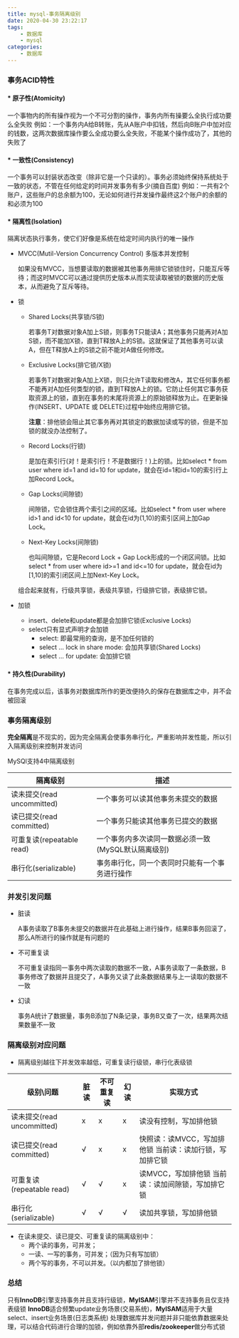 ```yaml
---
title: mysql-事务隔离级别
date: 2020-04-30 23:22:17
tags:
    - 数据库
    - mysql
categories:
    - 数据库
---
```

### 事务ACID特性

#### * 原子性(Atomicity)
一个事物内的所有操作视为一个不可分割的操作，事务内所有操要么全执行成功要么全失败
例如：一个事务内A给B转账，先从A账户中扣钱，然后向B账户中加对应的钱数，这两次数据库操作要么全成功要么全失败，不能某个操作成功了，其他的失败了
#### * 一致性(Consistency)
一个事务可以封装状态改变（除非它是一个只读的）。事务必须始终保持系统处于一致的状态，不管在任何给定的时间并发事务有多少(摘自百度)
例如：一共有2个账户，这些账户的总余额为100，无论如何进行并发操作最终这2个账户的余额的和必须为100
#### * 隔离性(Isolation)
隔离状态执行事务，使它们好像是系统在给定时间内执行的唯一操作

* MVCC(Mutil-Version Concurrency Control) 多版本并发控制

    如果没有MVCC，当想要读取的数据被其他事务用排它锁锁住时，只能互斥等待；而这时MVCC可以通过提供历史版本从而实现读取被锁的数据的历史版本，从而避免了互斥等待。
* 锁
    * Shared Locks(共享锁/S锁)
    
        若事务T对数据对象A加上S锁，则事务T只能读A；其他事务只能再对A加S锁，而不能加X锁，直到T释放A上的S锁。这就保证了其他事务可以读A，但在T释放A上的S锁之前不能对A做任何修改。
    
    * Exclusive Locks(排它锁/X锁)
    
        若事务T对数据对象A加上X锁，则只允许T读取和修改A，其它任何事务都不能再对A加任何类型的锁，直到T释放A上的锁。它防止任何其它事务获取资源上的锁，直到在事务的末尾将资源上的原始锁释放为止。在更新操作(INSERT、UPDATE 或 DELETE)过程中始终应用排它锁。
        
        **注意**：排他锁会阻止其它事务再对其锁定的数据加读或写的锁，但是不加锁的就没办法控制了。
    
    * Record Locks(行锁)
    
        是加在索引行(对！是索引行！不是数据行！)上的锁。比如select * from user where id=1 and id=10 for update，就会在id=1和id=10的索引行上加Record Lock。
        
    * Gap Locks(间隙锁)
        
        间隙锁，它会锁住两个索引之间的区域。比如select * from user where id>1 and id<10 for update，就会在id为(1,10)的索引区间上加Gap Lock。
        
    * Next-Key Locks(间隙锁)
        
        也叫间隙锁，它是Record Lock + Gap Lock形成的一个闭区间锁。比如select * from user where id>=1 and id<=10 for update，就会在id为[1,10]的索引闭区间上加Next-Key Lock。
        
    组合起来就有，行级共享锁，表级共享锁，行级排它锁，表级排它锁。

* 加锁
    * insert、delete和update都是会加排它锁(Exclusive Locks)
    * select只有显式声明才会加锁
        * select: 即最常用的查询，是不加任何锁的
        * select ... lock in share mode: 会加共享锁(Shared Locks)
        * select ... for update: 会加排它锁
              
#### * 持久性(Durability)
在事务完成以后，该事务对数据库所作的更改便持久的保存在数据库之中，并不会被回滚

### 事务隔离级别
**完全隔离**是不现实的，因为完全隔离会使事务串行化，严重影响并发性能，所以引入隔离级别来控制并发访问

MySQl支持4中隔离级别

|隔离级别  |	描述  |
|  ----  | ----  |
|读未提交(read uncommitted) |一个事务可以读其他事务未提交的数据|
|读已提交(read committed)   |一个事务只能读其他事务已提交的数据|
|可重复读(repeatable read)  |一个事务内多次读同一数据必须一致(MySQL默认隔离级别)|
|串行化(serializable)       |事务串行化，同一个表同时只能有一个事务进行操作|

### 并发引发问题
* 脏读

    A事务读取了B事务未提交的数据并在此基础上进行操作，结果B事务回滚了，那么A所进行的操作就是有问题的
* 不可重复读

    不可重复读指同一事务中两次读取的数据不一致，A事务读取了一条数据，B事务修改了数据并且提交了，A事务又读了此条数据结果与上一读取的数据不一致
* 幻读

    事务A统计了数据量，事务B添加了N条记录，事务B又查了一次，结果两次结果数量不一致

### 隔离级别对应问题
* 隔离级别越往下并发效率越低，可重复读行级锁，串行化表级锁

|级别\问题	| 脏读	|   不可重复读	|   幻读| 实现方式|
|  ----  | ----  |  ----  | ----  | ---- |
|读未提交(read uncommitted)	|x	|x	|x|读没有控制，写加排他锁|
|读已提交(read committed)	|√	|x	|x|快照读：读MVCC，写加排他锁 当前读：读加行锁，写加排它锁|
|可重复读(repeatable read)	|√	|√	|x|读MVCC，写加排他锁 当前读：读加间隙锁，写加排它锁|
|串行化(serializable)	    |√	|√	|√|读加共享锁，写加排他锁|

* 在读未提交、读已提交、可重复读的隔离级别中：
    * 两个读的事务，可并发；
    * 一读、一写的事务，可并发；（因为只有写加锁）
    * 两个写的事务，不可以并发。（以内都加了排他锁）

### 总结
只有**InnoDB**引擎支持事务并且支持行级锁，**MyISAM**引擎并不支持事务且仅支持表级锁
**InnoDB**适合频繁update业务场景(交易系统)，**MyISAM**适用于大量select、insert业务场景(日志类系统)
处理数据库并发问题并非只能依靠数据来处理，可以结合代码进行合理的加锁，例如依靠外部**redis/zookeeper**做分布式锁
